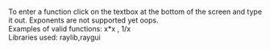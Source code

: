 To enter a function click on the textbox at the bottom of the screen and type it out. Exponents are not supported yet oops.  
Examples of valid functions: x*x , 1/x  
Libraries used: raylib,raygui
